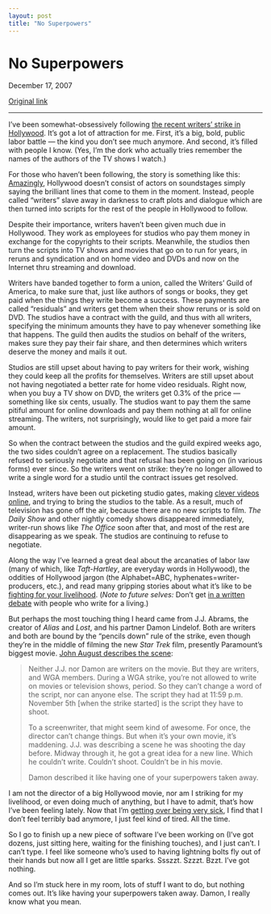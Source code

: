 ```yaml
---
layout: post
title: "No Superpowers"
---
```

No Superpowers
==============

December 17, 2007

[Original link](http://www.aaronsw.com/weblog/nosuperpowers)

* * * * *

I’ve been somewhat-obsessively following [the recent writers’ strike in
Hollywood](http://unitedhollywood.com/). It’s got a lot of attraction
for me. First, it’s a big, bold, public labor battle — the kind you
don’t see much anymore. And second, it’s filled with people I know.
(Yes, I’m the dork who actually tries remember the names of the authors
of the TV shows I watch.)

For those who haven’t been following, the story is something like this:
[Amazingly](http://images.salon.com/comics/bolling961125.gif), Hollywood
doesn’t consist of actors on soundstages simply saying the brilliant
lines that come to them in the moment. Instead, people called “writers”
slave away in darkness to craft plots and dialogue which are then turned
into scripts for the rest of the people in Hollywood to follow.

Despite their importance, writers haven’t been given much due in
Hollywood. They work as employees for studios who pay them money in
exchange for the copyrights to their scripts. Meanwhile, the studios
then turn the scripts into TV shows and movies that go on to run for
years, in reruns and syndication and on home video and DVDs and now on
the Internet thru streaming and download.

Writers have banded together to form a union, called the Writers’ Guild
of America, to make sure that, just like authors of songs or books, they
get paid when the things they write become a success. These payments are
called “residuals” and writers get them when their show reruns or is
sold on DVD. The studios have a contract with the guild, and thus with
all writers, specifying the minimum amounts they have to pay whenever
something like that happens. The guild then audits the studios on behalf
of the writers, makes sure they pay their fair share, and then
determines which writers deserve the money and mails it out.

Studios are still upset about having to pay writers for their work,
wishing they could keep all the profits for themselves. Writers are
still upset about not having negotiated a better rate for home video
residuals. Right now, when you buy a TV show on DVD, the writers get
0.3% of the price — something like six cents, usually. The studios want
to pay them the same pitiful amount for online downloads and pay them
nothing at all for online streaming. The writers, not surprisingly,
would like to get paid a more fair amount.

So when the contract between the studios and the guild expired weeks
ago, the two sides couldn’t agree on a replacement. The studios
basically refused to seriously negotiate and that refusal has been going
on (in various forms) ever since. So the writers went on strike: they’re
no longer allowed to write a single word for a studio until the contract
issues get resolved.

Instead, writers have been out picketing studio gates, making [clever
videos online](http://strikelife.net/%22notes%22.html), and trying to
bring the studios to the table. As a result, much of television has gone
off the air, because there are no new scripts to film. *The Daily Show*
and other nightly comedy shows disappeared immediately, writer-run shows
like *The Office* soon after that, and most of the rest are disappearing
as we speak. The studios are continuing to refuse to negotiate.

Along the way I’ve learned a great deal about the arcanaties of labor
law (many of which, like *Taft-Hartley*, are everyday words in
Hollywood), the oddities of Hollywood jargon (the Alphabet=ABC,
hyphenates=writer-producers, etc.), and read many gripping stories about
what it’s like to be [fighting for your
livelihood](http://johnaugust.com/). (*Note to future selves:* Don’t get
[in a written
debate](http://www.latimes.com/news/opinion/la-op-dustup11dec11,0,4960285,full.story)
with people who write for a living.)

But perhaps the most touching thing I heard came from J.J. Abrams, the
creator of *Alias* and *Lost*, and his partner Damon Lindelof. Both are
writers and both are bound by the “pencils down” rule of the strike,
even though they’re in the middle of filming the new *Star Trek* film,
presently Paramount’s biggest movie. [John August describes the
scene](http://johnaugust.com/archives/2007/strike-days-ten-and-eleven):

> Neither J.J. nor Damon are writers on the movie. But they are writers,
> and WGA members. During a WGA strike, you’re not allowed to write on
> movies or television shows, period. So they can’t change a word of the
> script, nor can anyone else. The script they had at 11:59 p.m.
> November 5th [when the strike started] is the script they have to
> shoot.
>
> To a screenwriter, that might seem kind of awesome. For once, the
> director can’t change things. But when it’s your own movie, it’s
> maddening. J.J. was describing a scene he was shooting the day before.
> Midway through it, he got a great idea for a new line. Which he
> couldn’t write. Couldn’t shoot. Couldn’t be in his movie.
>
> Damon described it like having one of your superpowers taken away.

I am not the director of a big Hollywood movie, nor am I striking for my
livelihood, or even doing much of anything, but I have to admit, that’s
how I’ve been feeling lately. Now that I’m [getting over being very
sick](http://www.aaronsw.com/weblog/verysick), I find that I don’t feel
terribly bad anymore, I just feel kind of tired. All the time.

So I go to finish up a new piece of software I’ve been working on (I’ve
got dozens, just sitting here, waiting for the finishing touches), and I
just can’t. I can’t type. I feel like someone who’s used to having
lightning bolts fly out of their hands but now all I get are little
sparks. Ssszzt. Szzzt. Bzzt. I’ve got nothing.

And so I’m stuck here in my room, lots of stuff I want to do, but
nothing comes out. It’s like having your superpowers taken away. Damon,
I really know what you mean.
